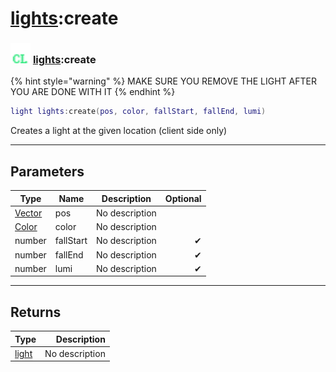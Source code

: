 # [lights](../lights/README.md):create

### <img src="../../.gitbook/assets/client.png" width="32" height="32" /> [lights](../lights/README.md):create

{% hint style="warning" %} MAKE SURE YOU REMOVE THE LIGHT AFTER YOU ARE DONE WITH IT {% endhint %}


```lua
light lights:create(pos, color, fallStart, fallEnd, lumi)
```

Creates a light at the given location (client side only)<br>

-----------------
## Parameters

| Type   | Name | Description | Optional |
| ------ | ---- | ----------- | -------: |
| [Vector](../vector/README.md) | pos | No description |   |
| [Color](../color/README.md) | color | No description |   |
| number | fallStart | No description | ✔ |
| number | fallEnd | No description | ✔ |
| number | lumi | No description | ✔ |

-----------------
## Returns

| Type   | Description |
| ------ | ----------: |
| [light](../light/README.md) | No description |
